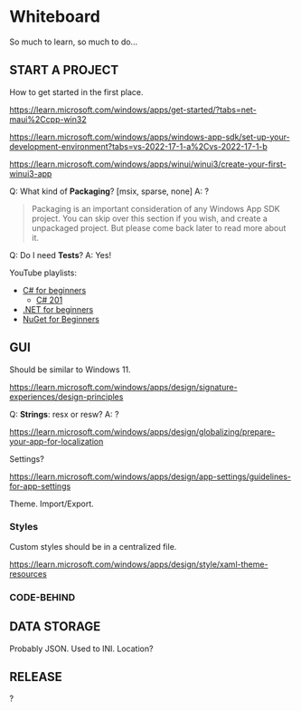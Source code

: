 # Whiteboard

So much to learn, so much to do...

## START A PROJECT

How to get started in the first place.

<https://learn.microsoft.com/windows/apps/get-started/?tabs=net-maui%2Ccpp-win32>

<https://learn.microsoft.com/windows/apps/windows-app-sdk/set-up-your-development-environment?tabs=vs-2022-17-1-a%2Cvs-2022-17-1-b>

<https://learn.microsoft.com/windows/apps/winui/winui3/create-your-first-winui3-app>

Q:  What kind of **Packaging**? [msix, sparse, none]
A:  ?

> Packaging is an important consideration of any Windows App SDK project. You can skip over this section if you wish, and create a unpackaged project. But please come back later to read more about it.

Q:  Do I need **Tests**?
A:  Yes!

YouTube playlists:

- [C# for beginners](https://www.youtube.com/watch?v=BM4CHBmAPh4&list=PLdo4fOcmZ0oVxKLQCHpiUWun7vlJJvUiN)
  - [C# 201](https://www.youtube.com/watch?v=p5myHVOtmiU&list=PLdo4fOcmZ0oXzJ3FC-ApBes-0klFN9kr9)
- [.NET for beginners](https://www.youtube.com/watch?v=eIHKZfgddLM&list=PLdo4fOcmZ0oWoazjhXQzBKMrFuArxpW80)
- [NuGet for Beginners](https://www.youtube.com/watch?v=WW3bO1lNDmo&list=PLdo4fOcmZ0oVLvfkFk8O9h6v2Dcdh2bh_)

## GUI

Should be similar to Windows 11.

<https://learn.microsoft.com/windows/apps/design/signature-experiences/design-principles>

Q:  **Strings**: resx or resw?
A:  ?

<https://learn.microsoft.com/windows/apps/design/globalizing/prepare-your-app-for-localization>

Settings?

<https://learn.microsoft.com/windows/apps/design/app-settings/guidelines-for-app-settings>

Theme. Import/Export.

### Styles

Custom styles should be in a centralized file.

<https://learn.microsoft.com/windows/apps/design/style/xaml-theme-resources>

### CODE-BEHIND

## DATA STORAGE

Probably JSON. Used to INI.
Location?

## RELEASE

?
